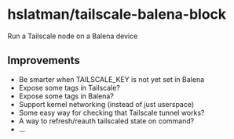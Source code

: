 # hslatman/tailscale-balena-block

Run a Tailscale node on a Balena device

## Improvements

* Be smarter when TAILSCALE_KEY is not yet set in Balena
* Expose some tags in Tailscale?
* Expose some tags in Balena?
* Support kernel networking (instead of just userspace)
* Some easy way for checking that Tailscale tunnel works?
* A way to refresh/reauth tailscaled state on command?
* ...
